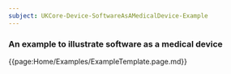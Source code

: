 ```yaml
---
subject: UKCore-Device-SoftwareAsAMedicalDevice-Example
---
```

### An example to illustrate software as a medical device

{{page:Home/Examples/ExampleTemplate.page.md}}